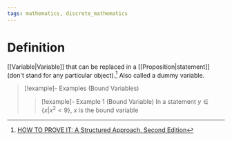 ```yaml
---
tags: mathematics, discrete_mathematics
---
```


# Definition

[[Variable|Variable]] that can be replaced in a [[Proposition|statement]] (don't stand for any particular object).[^1] Also called a dummy variable.

> [!example]- Examples (Bound Variables)
> > [!example]- Example 1 (Bound Variable)
> > In a statement $y \in \{x | x^2 < 9\}$, $x$ is the bound variable

[^1]: [HOW TO PROVE IT: A Structured Approach, Second Edition](zotero://open-pdf/library/items/THI2Q4PN?page=43)